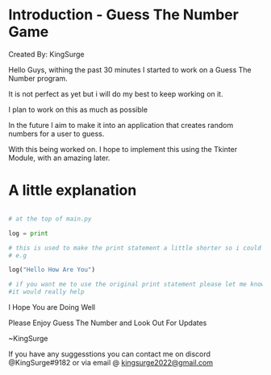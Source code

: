 # Introduction - Guess The Number Game
Created By: KingSurge

Hello Guys, withing the past 30 minutes I started to work on a Guess The Number program.

It is not perfect as yet but i will do my best to keep working on it.

I plan to work on this as much as possible

In the future I aim to make it into an application that creates random numbers for a user to guess.

With this being worked on. I hope to implement this using the Tkinter Module, with an amazing later.

# A little explanation

```py 

# at the top of main.py

log = print

# this is used to make the print statement a little shorter so i could finish quicker. 
# e.g

log("Hello How Are You")

# if you want me to use the original print statement please let me know on Discord or Email Me
#it would really help
```


I Hope You are Doing Well

Please Enjoy Guess The Number and Look Out For Updates

~KingSurge

If you have any suggesstions you can contact me on discord @KingSurge#9182 or via email @ kingsurge2022@gmail.com
